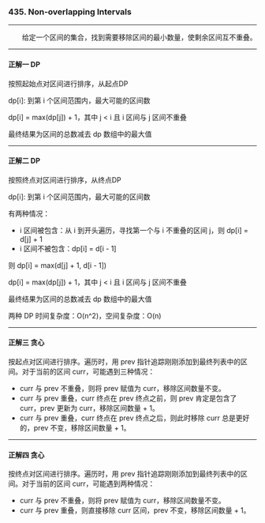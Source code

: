 ### 435. Non-overlapping Intervals

-----

&emsp;&emsp;给定一个区间的集合，找到需要移除区间的最小数量，使剩余区间互不重叠。

-----

#### 正解一 DP

按照起始点对区间进行排序，从起点DP

dp[i]: 到第 i 个区间范围内，最大可能的区间数

dp[i] = max(dp[j]) + 1，其中 j < i 且 i 区间与 j 区间不重叠

最终结果为区间的总数减去 dp 数组中的最大值

-----

#### 正解二 DP

按照终点对区间进行排序，从终点DP

dp[i]: 到第 i 个区间范围内，最大可能的区间数

有两种情况：
- i 区间被包含：从 i 到开头遍历，寻找第一个与 i 不重叠的区间 j，则 dp[i] = d[j] + 1
- i 区间不被包含：dp[i] = d[i - 1]

则 dp[i] = max(d[j] + 1, d[i - 1])

dp[i] = max(dp[j]) + 1，其中 j < i 且 i 区间与 j 区间不重叠

最终结果为区间的总数减去 dp 数组中的最大值

两种 DP 时间复杂度：O(n^2)，空间复杂度：O(n)

-----

#### 正解三 贪心

按起点对区间进行排序。遍历时，用 prev 指针追踪刚刚添加到最终列表中的区间。对于当前的区间 curr，可能遇到三种情况：

- curr 与 prev 不重叠，则将 prev 赋值为 curr，移除区间数量不变。
- curr 与 prev 重叠，curr 终点在 prev 终点之前，则 prev 肯定是包含了 curr，prev 更新为 curr，移除区间数量 + 1。
- curr 与 prev 重叠，curr 终点在 prev 终点之后，则此时移除 curr 总是更好的，prev 不变，移除区间数量 + 1。

-----

#### 正解四 贪心

按终点对区间进行排序。遍历时，用 prev 指针追踪刚刚添加到最终列表中的区间。对于当前的区间 curr，可能遇到两种情况：

- curr 与 prev 不重叠，则将 prev 赋值为 curr，移除区间数量不变。
- curr 与 prev 重叠，则直接移除 curr 区间，prev 不变，移除区间数量 + 1。

